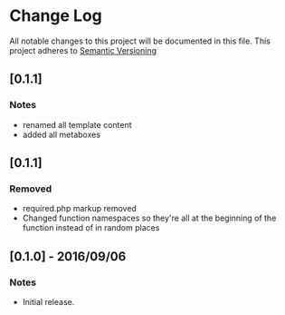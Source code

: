 # Change Log
All notable changes to this project will be documented in this file.
This project adheres to [Semantic Versioning](http://semver.org/)

## [0.1.1]
### Notes
- renamed all template content
- added all metaboxes

## [0.1.1]
### Removed
- required.php markup removed
- Changed function namespaces so they're all at the beginning of the function instead of in random places

## [0.1.0] - 2016/09/06
### Notes
- Initial release.







